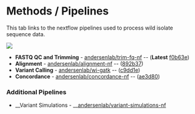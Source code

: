 # Methods / Pipelines

This tab links to the nextflow pipelines used to process wild isolate sequence data.

![](/static/img/overview.drawio.svg)

* __FASTQ QC and Trimming__ - [andersenlab/trim-fq-nf](https://github.com/andersenlab/trim-fq-nf) -- (<strong>Latest</strong> [f0b63e](https://github.com/AndersenLab/trim-fq-nf/tree/f0b63e))
* __Alignment__ - [andersenlab/alignment-nf](https://github.com/andersenlab/alignment-nf) -- ([892b37](https://github.com/AndersenLab/alignment-nf/tree/892b37))
* __Variant Calling__ - [andersenlab/wi-gatk](https://github.com/andersenlab/wi-gatk) -- ([c9dd1e](https://github.com/AndersenLab/wi-gatk/tree/c9dd1e))
* __Concordance__ - [andersenlab/concordance-nf](https://github.com/andersenlab/concordance-nf) -- ([ae3d80](https://github.com/andersenlab/concordance-nf/tree/ae3d80))

### Additional Pipelines

* __Variant Simulations - __[andersenlab/variant-simulations-nf](https://github.com/andersenlab/variant-simulations-nf)